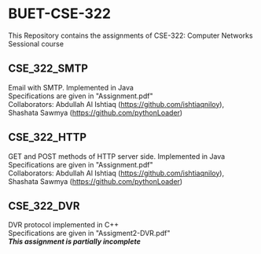 # BUET-CSE-322
This Repository contains the assignments of CSE-322: Computer Networks Sessional course

## CSE_322_SMTP
Email with SMTP. Implemented in Java  
Specifications are given in "Assignment.pdf"  
Collaborators: Abdullah Al Ishtiaq (https://github.com/ishtiaqniloy), Shashata Sawmya (https://github.com/pythonLoader)

## CSE_322_HTTP
GET and POST methods of HTTP server side. Implemented in Java  
Specifications are given in "Assignment.pdf"  
Collaborators: Abdullah Al Ishtiaq (https://github.com/ishtiaqniloy), Shashata Sawmya (https://github.com/pythonLoader)

## CSE_322_DVR
DVR protocol implemented in C++  
Specifications are given in "Assigment2-DVR.pdf"  
***This assignment is partially incomplete***

